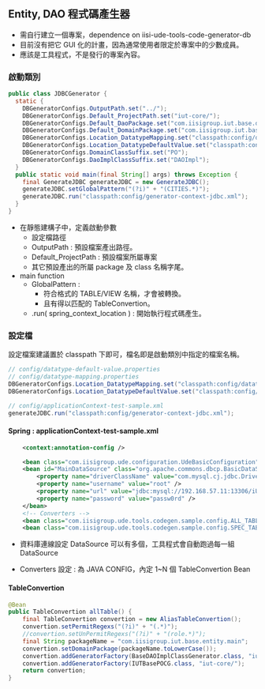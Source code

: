 
## Entity, DAO 程式碼產生器


* 需自行建立一個專案，dependence on iisi-ude-tools-code-generator-db
* 目前沒有把它 GUI 化的計畫，因為通常使用者限定於專案中的少數成員。
* 應該是工具程式，不是發行的專案內容。

### 啟動類別

``` java
public class JDBCGenerator {
  static {
    DBGeneratorConfigs.OutputPath.set("../");
    DBGeneratorConfigs.Default_ProjectPath.set("iut-core/");
    DBGeneratorConfigs.Default_DaoPackage.set("com.iisigroup.iut.base.dao.main.impl");
    DBGeneratorConfigs.Default_DomainPackage.set("com.iisigroup.iut.base.entity.main");
    DBGeneratorConfigs.Location_DatatypeMapping.set("classpath:config/datatype-mapping.properties");
    DBGeneratorConfigs.Location_DatatypeDefaultValue.set("classpath:config/datatype-default-value.properties");
    DBGeneratorConfigs.DomainClassSuffix.set("PO");
    DBGeneratorConfigs.DaoImplClassSuffix.set("DAOImpl");
  }
  public static void main(final String[] args) throws Exception {
    final GenerateJDBC generateJDBC = new GenerateJDBC();
    generateJDBC.setGlobalPattern("(?i)" + "(CITIES.*)");
    generateJDBC.run("classpath:config/generator-context-jdbc.xml");
  }
}    

```

* 在靜態建構子中，定義啟動參數
  * 設定檔路徑 
  * OutputPath : 預設檔案產出路徑。
  * Default_ProjectPath : 預設檔案所屬專案
  * 其它預設產出的所屬 package 及 class 名稱字尾。    
* main function
  * GlobalPattern : 
     * 符合格式的 TABLE/VIEW 名稱，才會被轉換。
     * 且有得以匹配的 TableConvertion。 
  * .run( spring_context_location ) : 開始執行程式碼產生。


### 設定檔

設定檔案建議置於 classpath 下即可，檔名即是啟動類別中指定的檔案名稱。

``` java
// config/datatype-default-value.properties
// config/datatype-mapping.properties
DBGeneratorConfigs.Location_DatatypeMapping.set("classpath:config/datatype-mapping.properties");
DBGeneratorConfigs.Location_DatatypeDefaultValue.set("classpath:config/datatype-mapping.properties");

// config/applicationContext-test-sample.xml 
generateJDBC.run("classpath:config/generator-context-jdbc.xml");
```

#### Spring : applicationContext-test-sample.xml

``` xml
    <context:annotation-config />

    <bean class="com.iisigroup.ude.configuration.UdeBasicConfiguration" />
    <bean id="MainDataSource" class="org.apache.commons.dbcp.BasicDataSource" destroy-method="close">
        <property name="driverClassName" value="com.mysql.cj.jdbc.Driver" />
        <property name="username" value="root" />
        <property name="url" value="jdbc:mysql://192.168.57.11:13306/iUTDB_SpringMVC?characterEncoding=UTF-8&amp;useSSL=false" />
        <property name="password" value="passw0rd" />
    </bean>
    <!-- Converters -->
    <bean class="com.iisigroup.ude.tools.codegen.sample.config.ALL_TABLES" />
    <bean class="com.iisigroup.ude.tools.codegen.sample.config.SPEC_TABLE" />    
```

 * 資料庫連線設定 DataSource 可以有多個，工具程式會自動跑過每一組 DataSource
 
 * Converters 設定 : 為 JAVA CONFIG，內定 1~N 個  TableConvertion Bean

 
        
#### TableConvertion 

``` java
@Bean
public TableConvertion allTable() {
    final TableConvertion convertion = new AliasTableConvertion();
    convertion.setPermitRegexs("(?i)" + "(.*)");
    //convertion.setUnPermitRegexs("(?i)" + "(role.*)");
    final String packageName = "com.iisigroup.iut.base.entity.main";
    convertion.setDomainPackage(packageName.toLowerCase());
    convertion.addGeneratorFactory(BaseDAOImplClassGenerator.class, "iut-core/");
    convertion.addGeneratorFactory(IUTBasePOCG.class, "iut-core/");
    return convertion;
}
``` 
 

 
